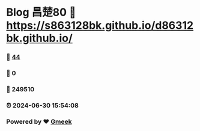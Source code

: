 # Blog 昌楚80 :link: https://s863128bk.github.io/d86312bk.github.io/ 
### :page_facing_up: [44](https://s863128bk.github.io/d86312bk.github.io//tag.html) 
### :speech_balloon: 0 
### :hibiscus: 249510 
### :alarm_clock: 2024-06-30 15:54:08 
### Powered by :heart: [Gmeek](https://github.com/Meekdai/Gmeek)
